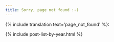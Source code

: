 ```yaml
---
title: Sorry, page not found :-(
---
```

{% include translation text='page_not_found' %}:

{% include post-list-by-year.html %}
